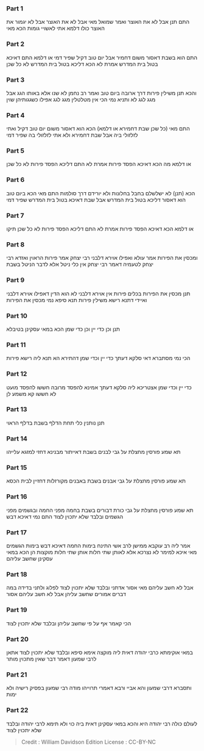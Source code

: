 
### Part 1
התם תנן אבל לא את האוצר ואמר שמואל מאי אבל לא את האוצר אבל לא יגמור את האוצר כולו דלמא אתי לאשויי גומות הכא מאי 

### Part 2
התם הוא בשבת דאסור משום דחמיר אבל יום טוב דקיל שפיר דמי או דלמא התם דאיכא בטול בית המדרש אמרת לא הכא דליכא בטול בית המדרש לא כל שכן 

### Part 3
והכא תנן משילין פירות דרך ארובה ביום טוב ואמר רב נחמן לא שנו אלא באותו הגג אבל מגג לגג לא ותניא נמי הכי אין מטלטלין מגג לגג אפילו כשגגותיהן שוין 

### Part 4
התם מאי (כל שכן שבת דחמירא או דלמא) הכא הוא דאסור משום יום טוב דקיל ואתי לזלזולי ביה אבל שבת דחמירא ולא אתי לזלזולי בה שפיר דמי 

### Part 5
או דלמא מה הכא דאיכא הפסד פירות אמרת לא התם דליכא הפסד פירות לא כל שכן

### Part 6
הכא (תנן) לא ישלשלם בחבל בחלונות ולא יורידם דרך סולמות התם מאי הכא ביום טוב הוא דאסור דליכא בטול בית המדרש אבל שבת דאיכא בטול בית המדרש שפיר דמי 

### Part 7
או דלמא הכא דאיכא הפסד פירות אמרת לא התם דליכא הפסד פירות לא כל שכן תיקו 

### Part 8
ומכסין את הפירות אמר עולא ואפילו אוירא דלבני רבי יצחק אמר פירות הראוין ואזדא רבי יצחק לטעמיה דאמר רבי יצחק אין כלי ניטל אלא לדבר הניטל בשבת 

### Part 9
תנן מכסין את הפירות בכלים פירות אין אוירא דלבני לא הוא הדין דאפילו אוירא דלבני ואיידי דתנא רישא משילין פירות תנא סיפא נמי מכסין את הפירות 

### Part 10
תנן וכן כדי יין וכן כדי שמן הכא במאי עסקינן בטיבלא 

### Part 11
הכי נמי מסתברא דאי סלקא דעתך כדי יין וכדי שמן דהתירא הא תנא ליה רישא פירות 

### Part 12
כדי יין וכדי שמן אצטריכא ליה סלקא דעתך אמינא להפסד מרובה חששו להפסד מועט לא חששו קא משמע לן

### Part 13
תנן נותנין כלי תחת הדלף בשבת בדלף הראוי 

### Part 14
תא שמע פורסין מחצלת על גבי לבנים בשבת דאייתור מבנינא דחזי למזגא עלייהו 

### Part 15
תא שמע פורסין מחצלת על גבי אבנים בשבת באבנים מקורזלות דחזיין לבית הכסא 

### Part 16
תא שמע פורסין מחצלת על גבי כורת דבורים בשבת בחמה מפני החמה ובגשמים מפני הגשמים ובלבד שלא יתכוין לצוד התם נמי דאיכא דבש 

### Part 17
אמר ליה רב עוקבא ממישן לרב אשי התינח בימות החמה דאיכא דבש בימות הגשמים מאי איכא למימר לא נצרכא אלא לאותן שתי חלות אותן שתי חלות מוקצות הן הכא במאי עסקינן שחשב עליהם 

### Part 18
אבל לא חשב עליהם מאי אסור אדתני ובלבד שלא יתכוין לצוד לפלוג ולתני בדידה במה דברים אמורים שחשב עליהן אבל לא חשב עליהם אסור 

### Part 19
הכי קאמר אף על פי שחשב עליהן ובלבד שלא יתכוין לצוד

### Part 20
במאי אוקימתא כרבי יהודה דאית ליה מוקצה אימא סיפא ובלבד שלא יתכוין לצוד אתאן לרבי שמעון דאמר דבר שאין מתכוין מותר 

### Part 21
ותסברא דרבי שמעון והא אביי ורבא דאמרי תרוייהו מודה רבי שמעון בפסיק רישיה ולא ימות 

### Part 22
לעולם כולה רבי יהודה היא והכא במאי עסקינן דאית ביה כוי ולא תימא לרבי יהודה ובלבד שלא יתכוין לצוד

>Credit : William Davidson Edition
>License : CC-BY-NC
